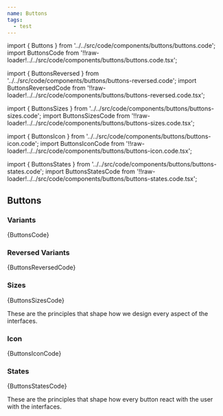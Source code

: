 ```yaml
---
name: Buttons
tags:
  - test
---
```


<!-- CODE IMPORTS -->

import { Buttons } from '../../src/code/components/buttons/buttons.code';
import ButtonsCode from '!!raw-loader!../../src/code/components/buttons/buttons.code.tsx';

import { ButtonsReversed } from '../../src/code/components/buttons/buttons-reversed.code';
import ButtonsReversedCode from '!!raw-loader!../../src/code/components/buttons/buttons-reversed.code.tsx';

import { ButtonsSizes } from '../../src/code/components/buttons/buttons-sizes.code';
import ButtonsSizesCode from '!!raw-loader!../../src/code/components/buttons/buttons-sizes.code.tsx';

import { ButtonsIcon } from '../../src/code/components/buttons/buttons-icon.code';
import ButtonsIconCode from '!!raw-loader!../../src/code/components/buttons/buttons-icon.code.tsx';

import { ButtonsStates } from '../../src/code/components/buttons/buttons-states.code';
import ButtonsStatesCode from '!!raw-loader!../../src/code/components/buttons/buttons-states.code.tsx';

<!-- END CODE IMPORTS -->

## Buttons

### Variants

<Buttons />
<CodeBlock>{ButtonsCode}</CodeBlock>

### Reversed Variants

<ButtonsReversed />
<CodeBlock>{ButtonsReversedCode}</CodeBlock>

### Sizes

<ButtonsSizes />
<CodeBlock>{ButtonsSizesCode}</CodeBlock>

These are the principles that shape how we design every aspect of the interfaces.

### Icon

<ButtonsIcon />
<CodeBlock>{ButtonsIconCode}</CodeBlock>

### States

<ButtonsStates />
<CodeBlock>{ButtonsStatesCode}</CodeBlock>

These are the principles that shape how every button react with the user with the interfaces.
